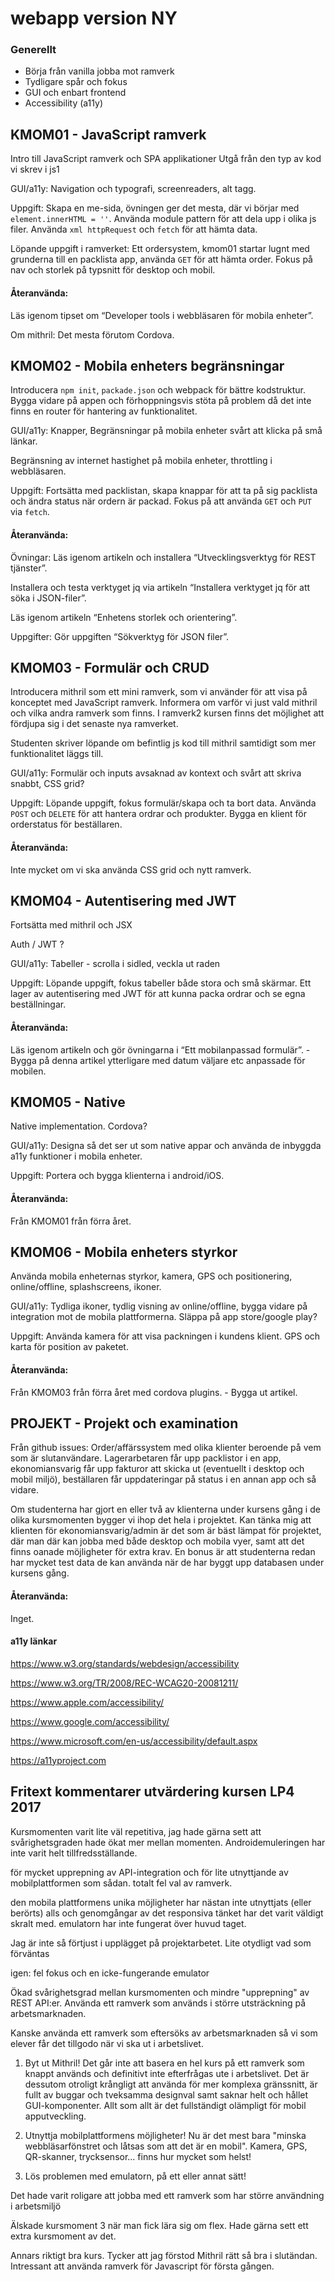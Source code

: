 # webapp version NY

### Generellt

* Börja från vanilla jobba mot ramverk
* Tydligare spår och fokus
* GUI och enbart frontend
* Accessibility (a11y)

## KMOM01 - JavaScript ramverk

Intro till JavaScript ramverk och SPA applikationer
Utgå från den typ av kod vi skrev i js1

GUI/a11y: Navigation och typografi, screenreaders, alt tagg.

Uppgift:
Skapa en me-sida, övningen ger det mesta, där vi börjar med `element.innerHTML = ''`. Använda module pattern för att dela upp i olika js filer. Använda `xml httpRequest` och `fetch` för att hämta data.

Löpande uppgift i ramverket: Ett ordersystem, kmom01 startar lugnt med grunderna till en packlista app, använda `GET` för att hämta order. Fokus på nav och storlek på typsnitt för desktop och mobil.

#### Återanvända:
Läs igenom tipset om “Developer tools i webbläsaren för mobila enheter”.

Om mithril: Det mesta förutom Cordova.

## KMOM02 - Mobila enheters begränsningar

Introducera `npm init`, `packade.json` och webpack för bättre kodstruktur. Bygga vidare på appen och förhoppningsvis stöta på problem då det inte finns en router för hantering av funktionalitet.

GUI/a11y: Knapper, Begränsningar på mobila enheter svårt att klicka på små länkar.

Begränsning av internet hastighet på mobila enheter, throttling i webbläsaren.

Uppgift: Fortsätta med packlistan, skapa knappar för att ta på sig packlista och ändra status när ordern är packad. Fokus på att använda `GET` och `PUT` via `fetch`.

#### Återanvända:

Övningar:
Läs igenom artikeln och installera “Utvecklingsverktyg för REST tjänster”.

Installera och testa verktyget jq via artikeln “Installera verktyget jq för att söka i JSON-filer”.

Läs igenom artikeln “Enhetens storlek och orientering”.

Uppgifter:
Gör uppgiften “Sökverktyg för JSON filer”.

## KMOM03 - Formulär och CRUD

Introducera mithril som ett mini ramverk, som vi använder för att visa på konceptet med JavaScript ramverk. Informera om varför vi just vald mithril och vilka andra ramverk som finns. I ramverk2 kursen finns det möjlighet att fördjupa sig i det senaste nya ramverket.

Studenten skriver löpande om befintlig js kod till mithril samtidigt som mer funktionalitet läggs till.

GUI/a11y: Formulär och inputs avsaknad av kontext och svårt att skriva snabbt, CSS grid?

Uppgift: Löpande uppgift, fokus formulär/skapa och ta bort data. Använda `POST` och `DELETE` för att hantera ordrar och produkter. Bygga en klient för orderstatus för beställaren.

#### Återanvända:

Inte mycket om vi ska använda CSS grid och nytt ramverk.

## KMOM04 - Autentisering med JWT

Fortsätta med mithril och JSX

Auth / JWT ?

GUI/a11y: Tabeller - scrolla i sidled, veckla ut raden

Uppgift: Löpande uppgift, fokus tabeller både stora och små skärmar. Ett lager av autentisering med JWT för att kunna packa ordrar och se egna beställningar.

#### Återanvända:

Läs igenom artikeln och gör övningarna i “Ett mobilanpassad formulär”. - Bygga på denna artikel ytterligare med datum väljare etc anpassade för mobilen.

## KMOM05 - Native

Native implementation. Cordova?

GUI/a11y: Designa så det ser ut som native appar och använda de inbyggda a11y funktioner i mobila enheter.

Uppgift: Portera och bygga klienterna i android/iOS.

#### Återanvända:

Från KMOM01 från förra året.

## KMOM06 - Mobila enheters styrkor

Använda mobila enheternas styrkor, kamera, GPS och positionering, online/offline, splashscreens, ikoner.

GUI/a11y: Tydliga ikoner, tydlig visning av online/offline, bygga vidare på integration mot de mobila plattformerna. Släppa på app store/google play?

Uppgift: Använda kamera för att visa packningen i kundens klient. GPS och karta för position av paketet.

#### Återanvända:

Från KMOM03 från förra året med cordova plugins. - Bygga ut artikel.

## PROJEKT - Projekt och examination

Från github issues: Order/affärssystem med olika klienter beroende på vem som är slutanvändare. Lagerarbetaren får upp packlistor i en app, ekonomiansvarig får upp fakturor att skicka ut (eventuellt i desktop och mobil miljö), beställaren får uppdateringar på status i en annan app och så vidare.

Om studenterna har gjort en eller två av klienterna under kursens gång i de olika kursmomenten bygger vi ihop det hela i projektet. Kan tänka mig att klienten för ekonomiansvarig/admin är det som är bäst lämpat för projektet, där man där kan jobba med både desktop och mobila vyer, samt att det finns oanade möjligheter för extra krav. En bonus är att studenterna redan har mycket test data de kan använda när de har byggt upp databasen under kursens gång.

#### Återanvända:

Inget.

#### a11y länkar

https://www.w3.org/standards/webdesign/accessibility

https://www.w3.org/TR/2008/REC-WCAG20-20081211/

https://www.apple.com/accessibility/

https://www.google.com/accessibility/

https://www.microsoft.com/en-us/accessibility/default.aspx

https://a11yproject.com


## Fritext kommentarer utvärdering kursen LP4 2017

Kursmomenten varit lite väl repetitiva, jag hade gärna sett att svårighetsgraden hade ökat mer mellan momenten. Androidemuleringen har inte varit helt tillfredsställande.

för mycket upprepning av API-integration och för lite utnyttjande av mobilplattformen som sådan. totalt fel val av ramverk.

den mobila plattformens unika möjligheter har nästan inte utnyttjats (eller berörts) alls och genomgångar av det responsiva tänket har det varit väldigt skralt med. emulatorn har inte fungerat över huvud taget.

Jag är inte så förtjust i upplägget på projektarbetet. Lite otydligt vad som förväntas

igen: fel fokus och en icke-fungerande emulator

Ökad svårighetsgrad mellan kursmomenten och mindre "upprepning" av REST API:er. Använda ett ramverk som används i större utsträckning på arbetsmarknaden.

Kanske använda ett ramverk som eftersöks av arbetsmarknaden så vi som elever får det tillgodo när vi ska ut i arbetslivet.

1) Byt ut Mithril! Det går inte att basera en hel kurs på ett ramverk som knappt används och definitivt inte efterfrågas ute i arbetslivet. Det är dessutom otroligt krångligt att använda för mer komplexa gränssnitt, är fullt av buggar och tveksamma designval samt saknar helt och hållet GUI-komponenter. Allt som allt är det fullständigt olämpligt för mobil apputveckling.

2) Utnyttja mobilplattformens möjligheter! Nu är det mest bara "minska webbläsarfönstret och låtsas som att det är en mobil". Kamera, GPS, QR-skanner, trycksensor... finns hur mycket som helst!

3) Lös problemen med emulatorn, på ett eller annat sätt!

Det hade varit roligare att jobba med ett ramverk som har större användning i arbetsmiljö

Älskade kursmoment 3 när man fick lära sig om flex. Hade gärna sett ett extra kursmoment av det.

Annars riktigt bra kurs. Tycker att jag förstod Mithril rätt så bra i slutändan. Intressant att använda ramverk för Javascript för första gången.
